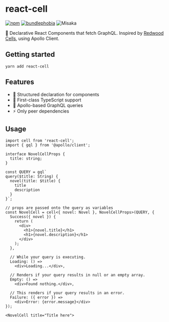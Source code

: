 # react-cell

[![npm](https://img.shields.io/npm/v/react-cell.svg?style=for-the-badge&color=brightgreen)](https://www.npmjs.com/package/react-cell)
[![bundlephobia](https://img.shields.io/bundlephobia/minzip/react-cell.svg?style=for-the-badge&label=size)](https://bundlephobia.com/result?p=react-cell)
![Misaka](https://img.shields.io/badge/Best%20Girl-⚡Misaka%20Mikoto-%23ff8000?style=for-the-badge)

🔋 Declarative React Components that fetch GraphQL. Inspired by [Redwood Cells](https://redwoodjs.com/tutorial/cells), using Apollo Client.

## Getting started

```
yarn add react-cell
```

## Features

- 🍱 Structured declaration for components
- 📘 First-class TypeScript support
- 🚀 Apollo-based GraphQL queries
- ⚡ Only peer dependencies

## Usage

```tsx
import cell from 'react-cell';
import { gql } from '@apollo/client';

interface NovelCellProps {
  title: string;
}

const QUERY = gql`
query($title: String) {
  novel(title: $title) {
    title
    description
  }
}`;

// props are passed onto the query as variables
const NovelCell = cell<{ novel: Novel }, NovelCellProps>(QUERY, {
  Success({ novel }) {
    return (
      <div>
        <h1>{novel.title}</h1>
        <h1>{novel.description}</h1>
      </div>
    );
  },

  // While your query is executing.
  Loading: () =>
    <div>Loading...</div>,

  // Renders if your query results in null or an empty array.
  Empty: () =>
    <div>Found nothing.</div>,

  // This renders if your query results in an error.
  Failure: ({ error }) =>
    <div>Error: {error.message}</div>
});

<NovelCell title="Title here">
```